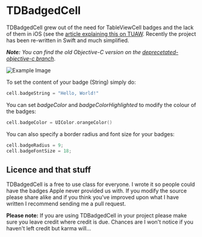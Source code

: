 # TDBadgedCell
TDBadgedCell grew out of the need for TableViewCell badges and the lack of them in iOS (see the [article explaining this on TUAW](http://www.tuaw.com/2010/01/07/iphone-devsugar-simple-table-badges/). Recently the project has been re-written in Swift and much simplified. 

***Note:*** *You can find the old Objective-C version on the [deprecetated-objective-c branch](https://github.com/tmdvs/TDBadgedCell/tree/deprecated-objective-c)*.

![Example Image](http://up.tmdvs.me/hOMo/d)

To set the content of your badge (String) simply do:

```Swift
cell.badgeString = "Hello, World!"
```

You can set _badgeColor_ and _badgeColorHighlighted_ to modify the colour of the badges:

```Swift
cell.badgeColor = UIColor.orangeColor()
```

You can also specify a border radius and font size for your badges:

```Objective-C
cell.badgeRadius = 9;
cell.badgeFontSize = 18;
```

## Licence and that stuff
TDBadgedCell is a free to use class for everyone. I wrote it so people could have the badges Apple never provided us with. If you modify the source please share alike and if you think you've improved upon what I have written I recommend sending me a pull request.

**Please note:** If you are using TDBadgedCell in your project please make sure you leave credit where credit is due. Chances are I won't notice if you haven't left credit but karma will…
